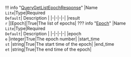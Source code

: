 !!! info "[QueryGetListEpochResponse](/../../schemas/query_get_list_epoch_response)"
    |Name<br>`Lite`|Type|Required<br>`Default`| Description |
    |-|-|-|-|
    |result<br>`r` |[Epoch]|True|The list of epochs|
    ??? info "[Epoch](/../../schemas/epoch)"
        |Name<br>`Lite`|Type|Required<br>`Default`| Description |
        |-|-|-|-|
        |epoch<br>`e` |integer|True|The epoch number|
        |start_time<br>`st` |string|True|The start time of the epoch|
        |end_time<br>`et` |string|True|The end time of the epoch|
